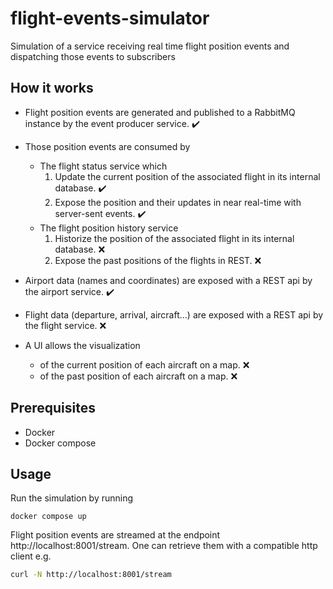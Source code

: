 # flight-events-simulator
Simulation of a service receiving real time flight position events and dispatching those events to subscribers

## How it works

- Flight position events are generated and published to a RabbitMQ instance by the event producer service. :heavy_check_mark:

- Those position events are consumed by
  - The flight status service which
    1. Update the current position of the associated flight in its internal database. :heavy_check_mark:
    1. Expose the position and their updates in near real-time with server-sent events. :heavy_check_mark:
  - The flight position history service
    1. Historize the position of the associated flight in its internal database. :x:
    2. Expose the past positions of the flights in REST. :x:

- Airport data (names and coordinates) are exposed with a REST api by the airport service. :heavy_check_mark:

- Flight data (departure, arrival, aircraft...) are exposed with a REST api by the flight service. :x:

- A UI allows the visualization
  - of the current position of each aircraft on a map. :x:
  - of the past position of each aircraft on a map. :x:



## Prerequisites
- Docker
- Docker compose


## Usage

Run the simulation by running
```
docker compose up
```

Flight position events are streamed at the endpoint http://localhost:8001/stream. One can retrieve them with a compatible http client e.g.
```bash
curl -N http://localhost:8001/stream
```

